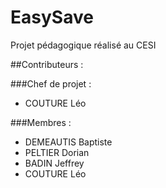 # EasySave
Projet pédagogique réalisé au CESI




##Contributeurs :

###Chef de projet :
- COUTURE Léo

###Membres :
- DEMEAUTIS Baptiste
- PELTIER Dorian
- BADIN Jeffrey
- COUTURE Léo

